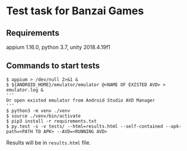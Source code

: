 # Test task for Banzai Games

## Requirements

appium 1.16.0, python 3.7, unity 2018.4.19f1

## Commands to start tests

```
$ appium > /dev/null 2>&1 &
$ ${ANDROID_HOME}/emulator/emulator @<NAME OF EXISTED AVD> > emulator.log &
'''
Or open existed emulator from Android Studio AVD Manager
'''
$ python3 -m venv ./venv
$ source ./venv/bin/activate
$ pip3 install -r requirements.txt
$ py.test -s -v tests/ --html=results.html --self-contained --apk-path=<PATH TO APK> --AVD=<RUNNING AVD>
```

Results will be in `results.html` file.
